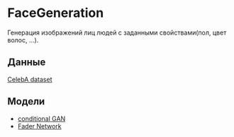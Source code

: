 # FaceGeneration
Генерация изображений лиц людей с заданными свойствами(пол, цвет волос, ...).

## Данные
[CelebA dataset](https://www.kaggle.com/jessicali9530/celeba-dataset)

## Модели
* [conditional GAN](./cGAN)
* [Fader Network](./FaderNetwork)

